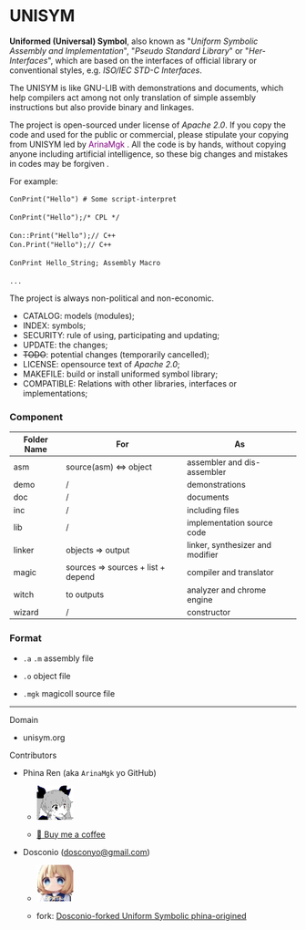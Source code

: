 # UNISYM

**Uniformed (Universal) Symbol**, also known as "*Uniform Symbolic Assembly and Implementation*", "*Pseudo Standard Library*" or "*Her-Interfaces*", which are based on the interfaces of official library or conventional styles, e.g. *ISO/IEC STD-C Interfaces*.

The UNISYM is like GNU-LIB with demonstrations and documents, which help compilers act among not only  translation of simple assembly instructions but also provide binary and linkages.

The project is open-sourced under license of *Apache 2.0*. If you copy the code and used for the public or commercial, please stipulate your copying from UNISYM led by<font color="purple"> ArinaMgk </font> . All the code is by hands, without copying anyone including artificial intelligence, so these big changes and mistakes in codes may be forgiven .

For example:

```
ConPrint("Hello") # Some script-interpret

ConPrint("Hello");/* CPL */

Con::Print("Hello");// C++
Con.Print("Hello");// C++

ConPrint Hello_String; Assembly Macro

...
```



The project is always non-political and non-economic.

- CATALOG: models (modules);
- INDEX: symbols;
- SECURITY: rule of using, participating and updating;
- UPDATE: the changes;
- <del>TODO</del>: potential changes (temporarily cancelled);
- LICENSE: opensource text of *Apache 2.0*;
- MAKEFILE: build or install uniformed symbol library;
- COMPATIBLE: Relations with other libraries, interfaces or implementations;

### Component

| Folder Name        | For                                                     | As                                                         |
| ------------------ | ------------------------------------------------------------ | ------------------ |
| asm | source(asm) <=> object | assembler and dis-assembler |
| demo | / | demonstrations |
| doc | / | documents |
| inc | / | including files |
| lib | / | implementation source code |
| linker | objects => output | linker, synthesizer and modifier |
| magic | sources => sources + list + depend | compiler and translator |
| witch | to outputs | analyzer and chrome engine |
| wizard | / | constructor |

### Format

- `.a` `.m` assembly file

- `.o` object file

- `.mgk` magicoll source file

    

---


Domain

- unisym.org

Contributors

- Phina Ren (aka `ArinaMgk` yo GitHub)

    - ![Contributor ArinaMgk](./.picture/phina.head.bmp) 

    - [🍨 Buy me a coffee](https://www.buymeacoffee.com/arinamgk) 

- Dosconio (dosconyo@gmail.com)

    - ![Contributor Doshou Haruno](./.picture/haruno.head.jpg) 

    - fork: [Dosconio-forked Uniform Symbolic phina-origined](http://github.com/dosconio/unisym) 

